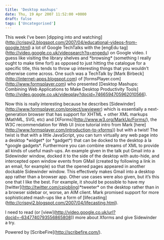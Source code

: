 ```yaml
---
title: 'Desktop mashups'
date: Thu, 19 Apr 2007 11:52:00 +0000
draft: false
tags: ['Uncategorised']
---
```


This week I’ve been \[dipping into and watching\](http://crispyj2.blogspot.com/2007/04/educational-videos-from-google.html) a lot of Google TechTalks with the \[engEdu tag\](http://video.google.co.uk/videosearch?q=engedu) on Google video. I guess like visiting the library shelves and \*browsing\* (something I really ought to make time for!) as opposed to just hitting the catalogue for a specific title, this tends to throw up interesting things that you wouldn’t otherwise come across. One such was a TechTalk by \[Mark Birbeck\](http://internet-apps.blogspot.com) of \[formsPlayer.com\](http://www.formsplayer.com) who presented \[Desktop Mashups: Combining Web Applications to Make Desktop Productivity Tools\](http://video.google.co.uk/videoplay?docid=7466594705962010566).

Now this is really interesting because he describes \[Sidewinder\](http://www.formsplayer.com/project/swviewer) which is essentially a next-generation browser that has support for XHTML + other XML markups (MathML, SVG, etc) and \[XForms\](http://www.w3.org/MarkUp/Forms/), the W3C recommendation for Web UI (nice tutorial intro from Mark \[here\](http://www.formsplayer.com/introduction-to-xforms)) but with a twist! The twist is that with a little JavaScript, you can turn virtually any web page into a desktop \*widget\* (or \*gadget\*) that can be docked to the desktop à la \*google gadgets\*. Furthermore you can combine streams of XML to provide all kinds of useful mash-ups. An example given in the talk put Gmail into a Sidewinder window, docked it to the side of the desktop with auto-hide, and intercepted open window events from GMail (created by following a link in an email, for example) so that the opened pages appeared in another dockable Sidewinder window. This effectively makes Gmail into a desktop app rather than a browser app. Other use cases were also given, but it’s this one that I like the best. For example, it should be possible to have my \[twitter\](http://twitter.com/cpjobling)\*tweeter\* on the desktop rather than in a browser sidebar or, worse, an AIM client. Mark promised support for more sophisticated mash-ups like a form of \[lifecasting\](http://crispyj2.blogspot.com/2007/04/lifecasting.html).

I need to read (or \[view\](http://video.google.co.uk/url?docid=-6347740793556865808)) more about Xforms and give Sidewinder a try.

Powered by \[ScribeFire\](http://scribefire.com/).